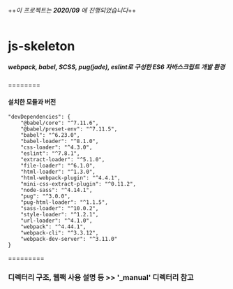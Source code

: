 ++_이 프로젝트는 **2020/09** 에 진행되었습니다_++<br><br>

# js-skeleton

##### webpack, babel, SCSS, pug(jade), eslint로 구성한 ES6 자바스크립트 개발 환경

========

#### 설치한 모듈과 버전

    "devDependencies": {
        "@babel/core": "^7.11.6",
        "@babel/preset-env": "^7.11.5",
        "babel": "^6.23.0",
        "babel-loader": "^8.1.0",
        "css-loader": "^4.3.0",
        "eslint": "^7.8.1",
        "extract-loader": "^5.1.0",
        "file-loader": "^6.1.0",
        "html-loader": "^1.3.0",
        "html-webpack-plugin": "^4.4.1",
        "mini-css-extract-plugin": "^0.11.2",
        "node-sass": "^4.14.1",
        "pug": "^3.0.0",
        "pug-html-loader": "^1.1.5",
        "sass-loader": "^10.0.2",
        "style-loader": "^1.2.1",
        "url-loader": "^4.1.0",
        "webpack": "^4.44.1",
        "webpack-cli": "^3.3.12",
        "webpack-dev-server": "^3.11.0"
    }

=========

### 디렉터리 구조, 웹팩 사용 설명 등 >> '\_manual' 디렉터리 참고
